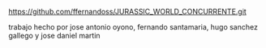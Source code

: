 https://github.com/ffernandoss/JURASSIC_WORLD_CONCURRENTE.git

trabajo hecho por jose antonio oyono, fernando santamaria, hugo sanchez gallego y jose daniel martin 
